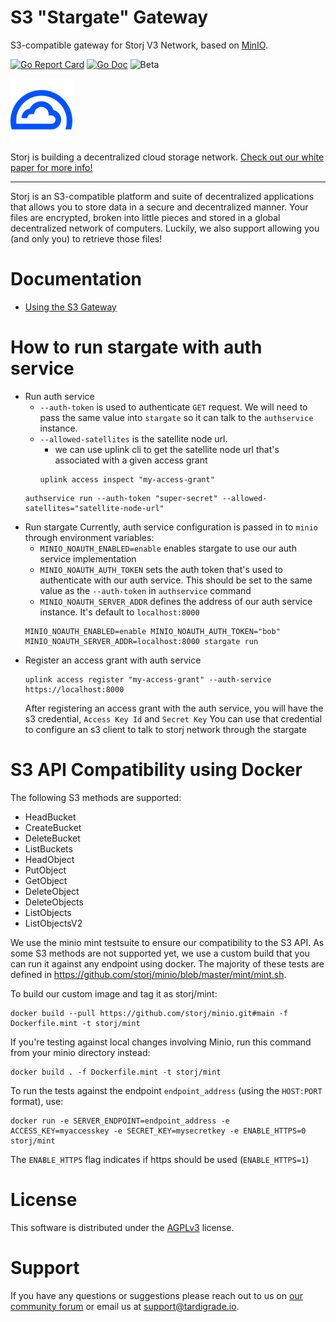 # S3 "Stargate" Gateway

S3-compatible gateway for Storj V3 Network, based on [MinIO](https://github.com/minio/minio).

[![Go Report Card](https://goreportcard.com/badge/storj.io/stargate)](https://goreportcard.com/report/storj.io/stargate)
[![Go Doc](https://img.shields.io/badge/godoc-reference-blue.svg?style=flat-square)](https://pkg.go.dev/storj.io/stargate)
![Beta](https://img.shields.io/badge/version-beta-green.svg)

<img src="https://github.com/storj/storj/raw/master/resources/logo.png" width="100">

Storj is building a decentralized cloud storage network.
[Check out our white paper for more info!](https://storj.io/white-paper)

----

Storj is an S3-compatible platform and suite of decentralized applications that
allows you to store data in a secure and decentralized manner. Your files are
encrypted, broken into little pieces and stored in a global decentralized
network of computers. Luckily, we also support allowing you (and only you) to
retrieve those files!

# Documentation

* [Using the S3 Gateway](https://documentation.tardigrade.io/api-reference/s3-gateway)

# How to run stargate with auth service
- Run auth service
    - `--auth-token` is used to authenticate `GET` request. We will need to pass the same value into `stargate` so it can talk to the `authservice` instance.
    - `--allowed-satellites` is the satellite node url.
        - we can use uplink cli to get the satellite node url that's associated with a given access grant
        ```
        uplink access inspect "my-access-grant"
        ```
    ```
    authservice run --auth-token "super-secret" --allowed-satellites="satellite-node-url"
    ```
- Run stargate
Currently, auth service configuration is passed in to `minio` through environment variables:
    - `MINIO_NOAUTH_ENABLED=enable` enables stargate to use our auth service implementation
    - `MINIO_NOAUTH_AUTH_TOKEN` sets the auth token that's used to authenticate with our auth service. This should be set to the same value as the `--auth-token` in `authservice` command
    - `MINIO_NOAUTH_SERVER_ADDR` defines the address of our auth service instance. It's default to `localhost:8000`
    ```
    MINIO_NOAUTH_ENABLED=enable MINIO_NOAUTH_AUTH_TOKEN="bob" MINIO_NOAUTH_SERVER_ADDR=localhost:8000 stargate run
    ```
- Register an access grant with auth service
    ```
    uplink access register "my-access-grant" --auth-service https://localhost:8000
    ```
    After registering an access grant with the auth service, you will have the s3 credential, `Access Key Id` and `Secret Key`
    You can use that credential to configure an s3 client to talk to storj network through the stargate

# S3 API Compatibility using Docker
The following S3 methods are supported:
- HeadBucket
- CreateBucket
- DeleteBucket
- ListBuckets
- HeadObject
- PutObject
- GetObject
- DeleteObject
- DeleteObjects
- ListObjects
- ListObjectsV2

We use the minio mint testsuite to ensure our compatibility to the S3 API. As some S3 methods are not supported yet, we use a custom build that you can run it against any endpoint using docker.  The majority of these tests are defined in https://github.com/storj/minio/blob/master/mint/mint.sh.

To build our custom image and tag it as storj/mint:
```
docker build --pull https://github.com/storj/minio.git#main -f Dockerfile.mint -t storj/mint
```
If you're testing against local changes involving Minio, run this command from your minio directory instead:
```
docker build . -f Dockerfile.mint -t storj/mint
```
To run the tests against the endpoint `endpoint_address` (using the `HOST:PORT` format), use:
```
docker run -e SERVER_ENDPOINT=endpoint_address -e ACCESS_KEY=myaccesskey -e SECRET_KEY=mysecretkey -e ENABLE_HTTPS=0 storj/mint
```
The `ENABLE_HTTPS` flag indicates if https should be used (`ENABLE_HTTPS=1`)



# License

This software is distributed under the
[AGPLv3](https://www.gnu.org/licenses/agpl-3.0.en.html) license.

# Support

If you have any questions or suggestions please reach out to us on
[our community forum](https://forum.storj.io/) or
email us at support@tardigrade.io.
